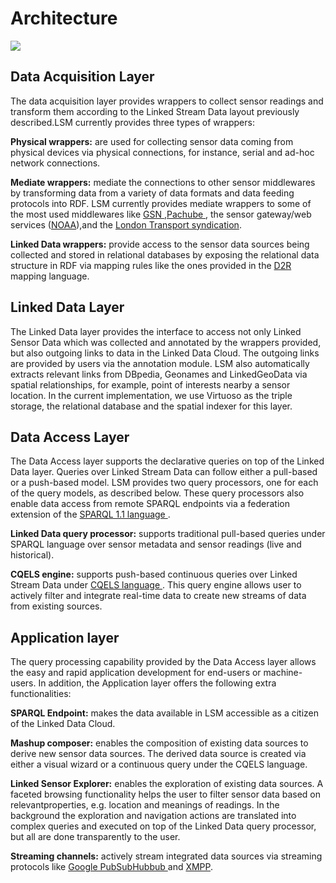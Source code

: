 # Architecture #

[![](http://deri-lsm.googlecode.com/files/architecture.jpg)](http://deri-lsm.googlecode.com/files/lsmmanual_v1.1.pdf)

## Data Acquisition Layer ##

The data acquisition layer provides wrappers to collect sensor readings and transform them according to the Linked Stream Data layout previously described.LSM currently provides three types of wrappers:

**Physical wrappers:** are used for collecting sensor data coming from physical devices via physical connections, for instance, serial and ad-hoc network connections.


**Mediate wrappers:** mediate the connections to other sensor middlewares by transforming data from a variety of data formats  and data feeding protocols into RDF. LSM currently provides mediate wrappers to some of the most used middlewares like [GSN ](http://sourceforge.net/apps/trac/gsn/),[Pachube ](http://pachube.com), the sensor gateway/web services ([NOAA](http://www.noaa.gov/)),and the [London Transport syndication](http://www.tfl.gov.uk/businessandpartners/syndication/default.aspx).

**Linked Data wrappers:** provide access to the sensor data sources being collected and stored in relational databases by exposing the relational data structure in RDF via mapping rules like the ones provided in the [D2R](http://www4.wiwiss.fu-berlin.de/bizer/d2rmap/d2rmap.htm) mapping language.

## Linked Data Layer ##

The Linked Data layer provides the interface to access not only Linked Sensor Data which was collected and annotated by the wrappers provided, but also outgoing links to data in the Linked Data Cloud. The outgoing links are provided by users via the annotation module. LSM also automatically extracts relevant links from DBpedia, Geonames and LinkedGeoData via spatial relationships, for example, point of interests nearby a sensor location. In the current implementation, we use Virtuoso as the triple storage, the relational database and the spatial indexer for this layer.

## Data Access Layer ##

The Data Access layer supports the declarative queries on top of the Linked Data layer. Queries over Linked Stream Data can follow either a pull-based or a push-based model. LSM provides two query processors, one for each of the query models, as described below. These query processors also
enable data access from remote SPARQL endpoints via a federation extension of the [SPARQL 1.1 language ](http://www.w3.org/TR/sparql11-federated-query/).

**Linked Data query processor:** supports traditional pull-based queries under SPARQL language over sensor metadata and sensor readings (live and historical).

**CQELS engine:** supports push-based continuous queries over Linked Stream Data under [CQELS language ](http://code.google.com/p/cqels/wiki/CQELS_language). This query engine allows user to actively filter and integrate real-time data to create new streams of data from existing sources.

## Application layer ##

The query processing capability provided by the Data Access layer allows the easy and rapid application development for end-users or machine-users. In addition, the Application layer offers the following extra functionalities:

**SPARQL Endpoint:** makes the data available in LSM accessible as a citizen of the Linked Data Cloud.

**Mashup composer:** enables the composition of existing data sources to derive new sensor data
sources. The derived data source is created via either a visual wizard or a continuous query under the CQELS language.

**Linked Sensor Explorer:** enables the exploration of existing data
sources. A faceted browsing functionality helps the user to filter sensor data based on relevantproperties, e.g. location and meanings of readings. In the background the exploration and navigation actions are translated into complex queries and executed on top of the Linked Data query processor, but all are done transparently to the user.

**Streaming channels:** actively stream integrated data sources via streaming protocols like [Google PubSubHubbub ](http://code.google.com/p/pubsubhubbub/) and [XMPP](http://xmpp.org/).